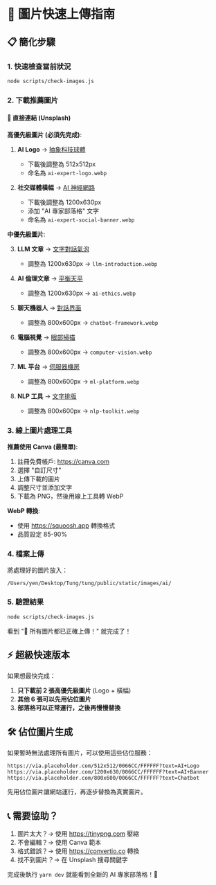 # 🚀 圖片快速上傳指南

## 📋 簡化步驟

### 1. 快速檢查當前狀況
```bash
node scripts/check-images.js
```

### 2. 下載推薦圖片

#### 🔗 直接連結 (Unsplash)

**高優先級圖片 (必須先完成)**:

1. **AI Logo** → [抽象科技球體](https://unsplash.com/photos/nGoCBxiaRO0)
   - 下載後調整為 512x512px
   - 命名為 `ai-expert-logo.webp`

2. **社交媒體橫幅** → [AI 神經網路](https://unsplash.com/photos/TXxiFuQLBKQ)
   - 下載後調整為 1200x630px
   - 添加 "AI 專家部落格" 文字
   - 命名為 `ai-expert-social-banner.webp`

**中優先級圖片**:

3. **LLM 文章** → [文字對話氣泡](https://unsplash.com/photos/2Ts5HnA67k8)
   - 調整為 1200x630px → `llm-introduction.webp`

4. **AI 倫理文章** → [平衡天平](https://unsplash.com/photos/9SKhDFnw4c4)
   - 調整為 1200x630px → `ai-ethics.webp`

5. **聊天機器人** → [對話界面](https://unsplash.com/photos/V5vqWC9gyEU)
   - 調整為 800x600px → `chatbot-framework.webp`

6. **電腦視覺** → [眼部掃描](https://unsplash.com/photos/WC6MJ0kRzGw)
   - 調整為 800x600px → `computer-vision.webp`

7. **ML 平台** → [伺服器機房](https://unsplash.com/photos/M5tzZtFCOfs)
   - 調整為 800x600px → `ml-platform.webp`

8. **NLP 工具** → [文字排版](https://unsplash.com/photos/Oaqk7qqNh_c)
   - 調整為 800x600px → `nlp-toolkit.webp`

### 3. 線上圖片處理工具

**推薦使用 Canva (最簡單)**:
1. 註冊免費帳戶: https://canva.com
2. 選擇 "自訂尺寸"
3. 上傳下載的圖片
4. 調整尺寸並添加文字
5. 下載為 PNG，然後用線上工具轉 WebP

**WebP 轉換**:
- 使用 https://squoosh.app 轉換格式
- 品質設定 85-90%

### 4. 檔案上傳

將處理好的圖片放入：
```
/Users/yen/Desktop/Tung/tung/public/static/images/ai/
```

### 5. 驗證結果

```bash
node scripts/check-images.js
```

看到 "🎉 所有圖片都已正確上傳！" 就完成了！

## ⚡ 超級快速版本

如果想最快完成：

1. **只下載前 2 張高優先級圖片** (Logo + 橫幅)
2. **其他 6 張可以先用佔位圖片**
3. **部落格可以正常運行，之後再慢慢替換**

## 🛠️ 佔位圖片生成

如果暫時無法處理所有圖片，可以使用這些佔位服務：

```
https://via.placeholder.com/512x512/0066CC/FFFFFF?text=AI+Logo
https://via.placeholder.com/1200x630/0066CC/FFFFFF?text=AI+Banner  
https://via.placeholder.com/800x600/0066CC/FFFFFF?text=Chatbot
```

先用佔位圖片讓網站運行，再逐步替換為真實圖片。

## 📞 需要協助？

1. 圖片太大？→ 使用 https://tinypng.com 壓縮
2. 不會編輯？→ 使用 Canva 範本
3. 格式錯誤？→ 使用 https://convertio.co 轉換
4. 找不到圖片？→ 在 Unsplash 搜尋關鍵字

完成後執行 `yarn dev` 就能看到全新的 AI 專家部落格！🚀